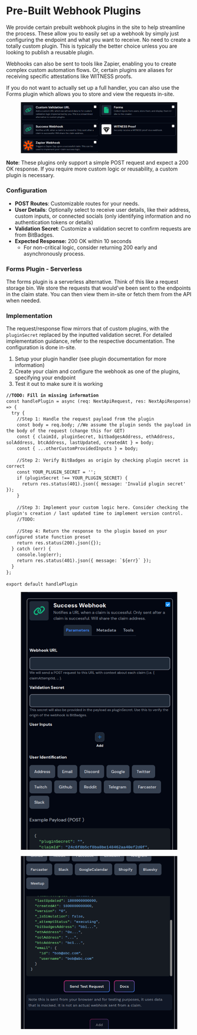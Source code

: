 # Pre-Built Webhook Plugins

We provide certain prebuilt webhook plugins in the site to help streamline the process. These allow you to easily set up a webhook by simply just configuring the endpoint and what you want to receive. No need to create a totally custom plugin. This is typically the better choice unless you are looking to publish a reusable plugin.

Webhooks can also be sent to tools like Zapier, enabling you to create complex custom automation flows. Or, certain plugins are aliases for receiving specific attestations like WITNESS proofs.&#x20;

If you do not want to actually set up a full handler, you can also use the Forms plugin which allows you to store and view the requests in-site.

<figure><img src="../../../../.gitbook/assets/image (1) (1) (1) (1) (1) (1) (1) (1) (1) (1) (1) (1) (1) (1) (1) (1) (1) (1) (1) (1) (1) (1) (1) (1) (1) (1).png" alt=""><figcaption></figcaption></figure>

**Note**: These plugins only support a simple POST request and expect a 200 OK response. If you require more custom logic or reusability, a custom plugin is necessary.

### Configuration

* **POST Routes**: Customizable routes for your needs.
* **User Details**: Optionally select to receive user details, like their address, custom inputs, or connected socials (only identifying information and no authentication tokens or details)
* **Validation Secret**: Customize a validation secret to confirm requests are from BitBadges.
* **Expected Response:** 200 OK within 10 seconds
  * For non-critical logic, consider returning 200 early and asynchronously process.

### Forms Plugin  - Serverless

The forms plugin is a serverless alternative. Think of this like a request storage bin. We store the requests that would've been sent to the endpoints in the claim state. You can then view them in-site or fetch them from the API when needed.

### Implementation

The request/response flow mirrors that of custom plugins, with the `pluginSecret` replaced by the inputted validation secret. For detailed implementation guidance, refer to the respective documentation. The configuration is done in-site.

1. Setup your plugin handler (see plugin documentation for more information)
2. Create your claim and configure the webhook as one of the plugins, specifying your endpoint
3. Test it out to make sure it is working

<pre class="language-typescript"><code class="lang-typescript"><strong>//TODO: Fill in missing information
</strong>const handlePlugin = async (req: NextApiRequest, res: NextApiResponse) => {
  try {
    //Step 1: Handle the request payload from the plugin
    const body = req.body; //We assume the plugin sends the payload in the body of the request (change this for GET)
    const { claimId, pluginSecret, bitbadgesAddress, ethAddress, solAddress, btcAddress, lastUpdated, createdAt } = body;
    const { ...otherCustomProvidedInputs } = body;

    //Step 2: Verify BitBadges as origin by checking plugin secret is correct
    const YOUR_PLUGIN_SECRET = '';
    if (pluginSecret !== YOUR_PLUGIN_SECRET) {
      return res.status(401).json({ message: 'Invalid plugin secret' });
    }

    //Step 3: Implement your custom logic here. Consider checking the plugin's creation / last updated time to implement version control.
    //TODO: 

    //Step 4: Return the response to the plugin based on your configured state function preset
    return res.status(200).json({});
  } catch (err) {
    console.log(err);
    return res.status(401).json({ message: `${err}` });
  }
};

export default handlePlugin
</code></pre>

<figure><img src="../../../../.gitbook/assets/image (164).png" alt=""><figcaption></figcaption></figure>

<figure><img src="../../../../.gitbook/assets/image (2) (1) (1) (1) (1) (1) (1) (1) (1) (1).png" alt=""><figcaption></figcaption></figure>
